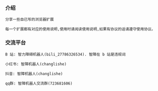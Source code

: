 ### 介绍

    分享一些自已写的浏览器扩展

    每一个扩展都有对应的使用说明,使用时请阅读使用说明,如果有协议的话请遵守使用协议。

### 交流平台

    B 站: 智力障碍机器人(bili_27786326534). 智障在 b 站是违规词

    小红书: 智障机器人(changlishe)

    抖音: 智障机器人(changlishe)

    qq群: 智障机器人交流群(723681606) 


